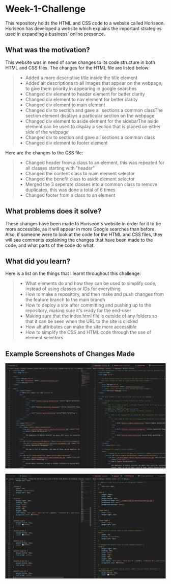 # Week-1-Challenge
This repository holds the HTML and CSS code to a website called Horiseon. Horiseon has developed a website which explains the important strategies used in
expanding a business' online presence.

## What was the motivation?

This website was in need of some changes to its code structure in both HTML and CSS files. The changes for the HTML file are listed below:
>
>- Added a more descriptive title inside the title element
>- Added alt descriptions to all images that appear on the webpage, to give them priority in appearing in google searches
>- Changed div element to header element for better clarity
>- Changed div element to nav element for better clarity
>- Changed div element to main element
>- Changed div to section and gave all sections a common classThe section element displays a particular section on the webpage
>- Changed div element to aside element for the sidebarThe aside element can be used to display a section that is placed on either side of the webpage
>- Changed div to section and gave all sections a common class
>- Changed div element to footer element

Here are the changes to the CSS file:
>
>- Changed header from a class to an element, this was repeated for all classes starting with "header"
>- Changed the content class to main element selector
>- Changed the benefit class to aside element selector
>- Merged the 3 seperate classes into a common class to remove duplicates, this was done a total of 6 times
>- Changed footer from a class to an element

## What problems does it solve?

These changes have been made to Horiseon's website in order for it to be more accessible, as it will appear in more Google searches than before.
Also, if someone were to look at the code for the HTML and CSS files, they will see comments explaining the changes that have been made to the code,
and what parts of the code do what.

## What did you learn?

Here is a list on the things that I learnt throughout this challenge:
>
>- What elements do and how they can be used to simplify code, instead of using classes or IDs for everything
>- How to make a repository, and then make and push changes from the feature branch to the main branch
>- How to deploy a site after committing and pushing up to the repository, making sure it's ready for the end-user
>- Making sure that the index.html file is outside of any folders so that it can be seen when the URL to the site is clicked
>- How alt attributes can make the site more accessible
>- How to simplify the CSS and HTML code through the use of element selectors

## Example Screenshots of Changes Made

![alt text](https://github.com/AnthonyBonanno/Week-1-Challenge/blob/main/assets/images/Capture1.PNG)

![alt text](https://github.com/AnthonyBonanno/Week-1-Challenge/blob/main/assets/images/Capture2.PNG)

